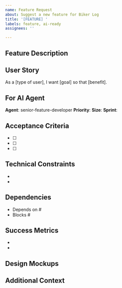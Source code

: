 ```yaml
---
name: Feature Request
about: Suggest a new feature for Biker Log
title: '[FEATURE] '
labels: feature, ai-ready
assignees: ''

---
```


## Feature Description
<!-- Provide a clear and concise description of the feature -->

## User Story
As a [type of user], I want [goal] so that [benefit].

## For AI Agent
**Agent**: senior-feature-developer
**Priority**: <!-- P0/P1/P2/P3 -->
**Size**: <!-- S/M/L/XL -->
**Sprint**: <!-- Target sprint -->

## Acceptance Criteria
<!-- List specific, measurable criteria that must be met -->
- [ ] 
- [ ] 
- [ ] 

## Technical Constraints
<!-- Any technical limitations or requirements -->
- 
- 

## Dependencies
<!-- List any issues this depends on -->
- Depends on #
- Blocks #

## Success Metrics
<!-- How will we measure success? -->
- 
- 

## Design Mockups
<!-- Attach any mockups or diagrams if applicable -->

## Additional Context
<!-- Add any other context about the feature here -->